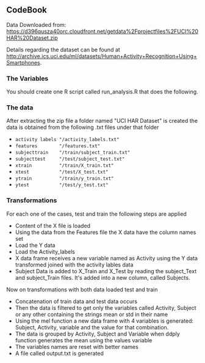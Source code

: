 ## CodeBook

Data Downloaded from: https://d396qusza40orc.cloudfront.net/getdata%2Fprojectfiles%2FUCI%20HAR%20Dataset.zip

Details regarding the dataset can be found at http://archive.ics.uci.edu/ml/datasets/Human+Activity+Recognition+Using+Smartphones.

### The Variables

You should create one R script called run_analysis.R that does the following.


### The data
After extracting the zip file a folder named "UCI HAR Dataset" is created
the data is obtained from the following .txt files under that folder

- ``activity labels "/activity_labels.txt"`` 
- ``features        "/features.txt"``
- ``subjecttrain    "/train/subject_train.txt"``
- ``subjecttest     "/test/subject_test.txt"``
- ``xtrain          "/train/X_train.txt"``
- ``xtest           "/test/X_test.txt"``
- ``ytrain          "/train/y_train.txt"``
- ``ytest           "/test/y_test.txt"``

### Transformations

For each one of the cases, test and train the following steps are applied

- Content of the X file is loaded
- Using the data from the Features file the X data have the column names set 
- Load the Y data
- Load the Activity_labels
- X data frame receives a new variable named as Activity using the Y data transformed joined with the activity lables data
- Subject Data is added to X_Train and X_Test by reading the subject_Text and subject_Train files. It's added into a new column, called Subjects.

Now on transformations with both data loaded test and train
- Concatenation of train data and test data occurs
- Then the data is filtered to get only the variables called Activity, Subject or any other containing the strings mean or std in their name
- Using the mel function a new data frame with 4 variables is generated: Subject, Activity, variable and the value for that combination.
- The data is grouped by Activity, Subject and Variable when ddply function generates the mean using the values variable
- The variables names are reset with better names
- A file called output.txt is generated 

